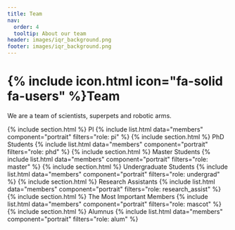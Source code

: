 ```yaml
---
title: Team
nav:
  order: 4
  tooltip: About our team
header: images/iqr_background.png
footer: images/iqr_background.png
---
```


# {% include icon.html icon="fa-solid fa-users" %}Team

We are a team of scientists, superpets and robotic arms.

{% include section.html %}
PI
{% include list.html data="members" component="portrait" filters="role: pi" %}
{% include section.html %}
PhD Students
{% include list.html data="members" component="portrait" filters="role: phd" %}
{% include section.html %}
Master Students
{% include list.html data="members" component="portrait" filters="role: master" %}
{% include section.html %}
Undergraduate Students
{% include list.html data="members" component="portrait" filters="role: undergrad" %}
{% include section.html %}
Research Assistants
{% include list.html data="members" component="portrait" filters="role: research_assist" %}
{% include section.html %}
The Most Important Members
{% include list.html data="members" component="portrait" filters="role: mascot" %}
{% include section.html %}
Alumnus
{% include list.html data="members" component="portrait" filters="role: alum" %}

